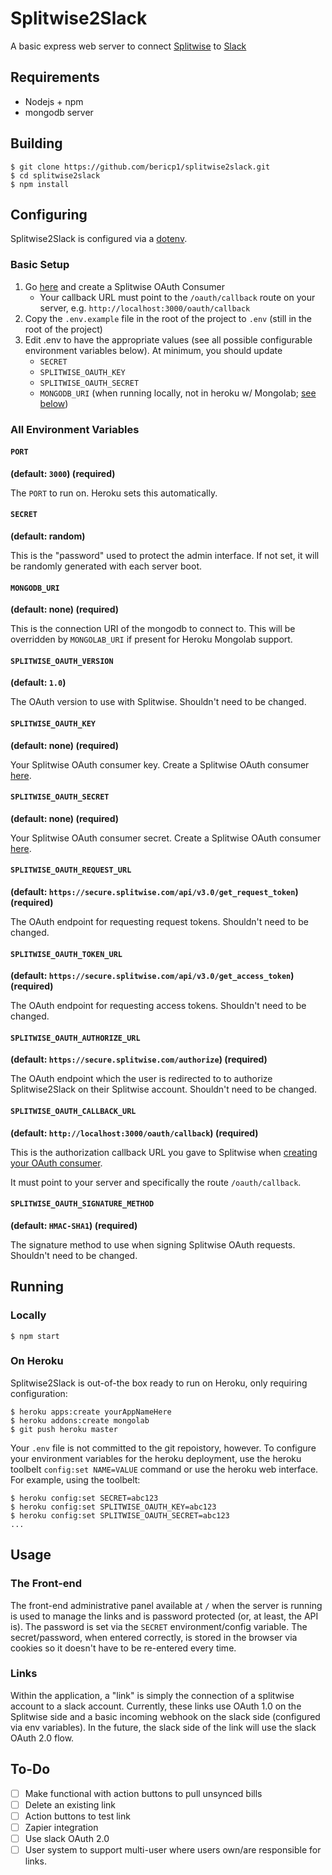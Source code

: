 # Splitwise2Slack

A basic express web server to connect [Splitwise](https://splitwise.com/) to [Slack](http://slack.com)

## Requirements

 * Nodejs + npm
 * mongodb server

## Building

    $ git clone https://github.com/bericp1/splitwise2slack.git
    $ cd splitwise2slack
    $ npm install

## Configuring

Splitwise2Slack is configured via a [dotenv](https://github.com/motdotla/dotenv). 

### Basic Setup

 1. Go [here](https://secure.splitwise.com/oauth_clients) and create a Splitwise OAuth Consumer
    * Your callback URL must point to the `/oauth/callback` route on your server, e.g. `http://localhost:3000/oauth/callback`
 2. Copy the `.env.example` file in the root of the project to `.env` (still in the root of the project)
 3. Edit .env to have the appropriate values (see all possible configurable environment variables below).
    At minimum, you should update
    * `SECRET`
    * `SPLITWISE_OAUTH_KEY`
    * `SPLITWISE_OAUTH_SECRET`
    * `MONGODB_URI` (when running locally, not in heroku w/ Mongolab; [see below](#mongodb_uri))

### All Environment Variables

#### `PORT`

**(default: `3000`) (required)**

The `PORT` to run on. Heroku sets this automatically.

#### `SECRET`

**(default: random)**

This is the "password" used to protect the admin interface. If not set, it will be randomly generated with
each server boot.

#### `MONGODB_URI`

**(default: none) (required)**

This is the connection URI of the mongodb to connect to. This will be overridden by `MONGOLAB_URI` if present
for Heroku Mongolab support.

#### `SPLITWISE_OAUTH_VERSION`

**(default: `1.0`)**

The OAuth version to use with Splitwise. Shouldn't need to be changed.

#### `SPLITWISE_OAUTH_KEY` 

**(default: none) (required)**

Your Splitwise OAuth consumer key. Create a Splitwise OAuth consumer [here](https://secure.splitwise.com/oauth_clients).

#### `SPLITWISE_OAUTH_SECRET` 

**(default: none) (required)**

Your Splitwise OAuth consumer secret. Create a Splitwise OAuth consumer [here](https://secure.splitwise.com/oauth_clients).

#### `SPLITWISE_OAUTH_REQUEST_URL` 

**(default: `https://secure.splitwise.com/api/v3.0/get_request_token`) (required)**

The OAuth endpoint for requesting request tokens. Shouldn't need to be changed.

#### `SPLITWISE_OAUTH_TOKEN_URL` 

**(default: `https://secure.splitwise.com/api/v3.0/get_access_token`) (required)**

The OAuth endpoint for requesting access tokens. Shouldn't need to be changed.

#### `SPLITWISE_OAUTH_AUTHORIZE_URL` 

**(default: `https://secure.splitwise.com/authorize`) (required)**

The OAuth endpoint which the user is redirected to to authorize Splitwise2Slack on their Splitwise account.
Shouldn't need to be changed.

#### `SPLITWISE_OAUTH_CALLBACK_URL` 

**(default: `http://localhost:3000/oauth/callback`) (required)**

This is the authorization callback URL you gave to Splitwise when
[creating your OAuth consumer](https://secure.splitwise.com/oauth_clients).

It must point to your server and specifically the route `/oauth/callback`.

#### `SPLITWISE_OAUTH_SIGNATURE_METHOD`

**(default: `HMAC-SHA1`) (required)**

The signature method to use when signing Splitwise OAuth requests. Shouldn't need to be changed.

## Running

### Locally

    $ npm start

### On Heroku

Splitwise2Slack is out-of-the box ready to run on Heroku, only requiring configuration:

    $ heroku apps:create yourAppNameHere
    $ heroku addons:create mongolab
    $ git push heroku master

Your `.env` file is not committed to the git repoistory, however. To configure your environment variables for the heroku
deployment, use the heroku toolbelt `config:set NAME=VALUE` command or use the heroku web interface. For example, using
the toolbelt:

    $ heroku config:set SECRET=abc123
    $ heroku config:set SPLITWISE_OAUTH_KEY=abc123
    $ heroku config:set SPLITWISE_OAUTH_SECRET=abc123
    ...

## Usage

### The Front-end

The front-end administrative panel available at `/` when the server is running is used to manage the links and is
password protected (or, at least, the API is). The password is set via the `SECRET` environment/config variable.
The secret/password, when entered correctly, is stored in the browser via cookies so it doesn't have to be re-entered
every time.

### Links

Within the application, a "link" is simply the connection of a splitwise account to a slack account. Currently,
these links use OAuth 1.0 on the Splitwise side and a basic incoming webhook on the slack side (configured via
env variables). In the future, the slack side of the link will use the slack OAuth 2.0 flow.

## To-Do

 - [ ] Make functional with action buttons to pull unsynced bills
 - [ ] Delete an existing link
 - [ ] Action buttons to test link
 - [ ] Zapier integration
 - [ ] Use slack OAuth 2.0
 - [ ] User system to support multi-user where users own/are responsible for links.